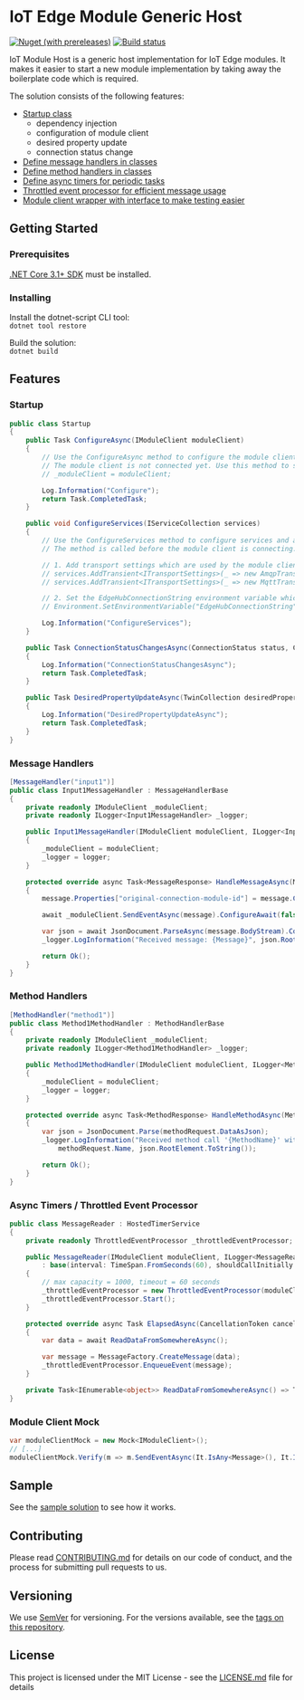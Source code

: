 # IoT Edge Module Generic Host

[![Nuget (with prereleases)](https://img.shields.io/nuget/vpre/Bader.Edge.ModuleHost)](https://www.nuget.org/packages/Bader.Edge.ModuleHost/)
[![Build status](https://dev.azure.com/ait-fb/Public/_apis/build/status/IoT/iot-module-host.NuGet)](https://dev.azure.com/ait-fb/Public/_build/latest?definitionId=52?branchName=master)

IoT Module Host is a generic host implementation for IoT Edge modules. It makes it easier to start a new module implementation by taking away the boilerplate code which is required.

The solution consists of the following features:

* [Startup class](#Startup)
  * dependency injection
  * configuration of module client
  * desired property update
  * connection status change
* [Define message handlers in classes](#Message-Handlers)
* [Define method handlers in classes](#Method-Handlers)
* [Define async timers for periodic tasks](#Async-Timers--Throttled-Event-Processor)
* [Throttled event processor for efficient message usage](#Async-Timers--Throttled-Event-Processor)
* [Module client wrapper with interface to make testing easier](#Module-Client-Mock)


## Getting Started

### Prerequisites
[.NET Core 3.1+ SDK](https://www.microsoft.com/net/download/core) must be installed.

### Installing
Install the dotnet-script CLI tool:  
``dotnet tool restore``

Build the solution:  
``dotnet build``

## Features

### Startup

```csharp
public class Startup
{
    public Task ConfigureAsync(IModuleClient moduleClient)
    {
        // Use the ConfigureAsync method to configure the module client.
        // The module client is not connected yet. Use this method to save the instance of the module client.
        // _moduleClient = moduleClient;

        Log.Information("Configure");
        return Task.CompletedTask;
    }

    public void ConfigureServices(IServiceCollection services)
    {
        // Use the ConfigureServices method to configure services and add new services to the collection.
        // The method is called before the module client is connecting. This can also be used to configure the module client before it connects.

        // 1. Add transport settings which are used by the module client
        // services.AddTransient<ITransportSettings>(_ => new AmqpTransportSettings(TransportType.Amqp_Tcp_Only));
        // services.AddTransient<ITransportSettings>(_ => new MqttTransportSettings(TransportType.Mqtt_Tcp_Only));

        // 2. Set the EdgeHubConnectionString environment variable which is used by the module client.
        // Environment.SetEnvironmentVariable("EdgeHubConnectionString", "HostName=<Host Name>;SharedAccessKeyName=<Key Name>;SharedAccessKey=<SAS Key>")

        Log.Information("ConfigureServices");
    }

    public Task ConnectionStatusChangesAsync(ConnectionStatus status, ConnectionStatusChangeReason reason)
    {
        Log.Information("ConnectionStatusChangesAsync");
        return Task.CompletedTask;
    }

    public Task DesiredPropertyUpdateAsync(TwinCollection desiredProperties)
    {
        Log.Information("DesiredPropertyUpdateAsync");
        return Task.CompletedTask;
    }
}
```

### Message Handlers

```csharp
[MessageHandler("input1")]
public class Input1MessageHandler : MessageHandlerBase
{
    private readonly IModuleClient _moduleClient;
    private readonly ILogger<Input1MessageHandler> _logger;

    public Input1MessageHandler(IModuleClient moduleClient, ILogger<Input1MessageHandler> logger) : base(logger)
    {
        _moduleClient = moduleClient;
        _logger = logger;
    }

    protected override async Task<MessageResponse> HandleMessageAsync(Message message)
    {
        message.Properties["original-connection-module-id"] = message.ConnectionModuleId;

        await _moduleClient.SendEventAsync(message).ConfigureAwait(false);

        var json = await JsonDocument.ParseAsync(message.BodyStream).ConfigureAwait(false);
        _logger.LogInformation("Received message: {Message}", json.RootElement.ToString());

        return Ok();
    }
}
```

### Method Handlers

```csharp
[MethodHandler("method1")]
public class Method1MethodHandler : MethodHandlerBase
{
    private readonly IModuleClient _moduleClient;
    private readonly ILogger<Method1MethodHandler> _logger;

    public Method1MethodHandler(IModuleClient moduleClient, ILogger<Method1MethodHandler> logger) : base(logger)
    {
        _moduleClient = moduleClient;
        _logger = logger;
    }

    protected override async Task<MethodResponse> HandleMethodAsync(MethodRequest methodRequest)
    {
        var json = JsonDocument.Parse(methodRequest.DataAsJson);
        _logger.LogInformation("Received method call '{MethodName}' with payload: {Payload}",
            methodRequest.Name, json.RootElement.ToString());

        return Ok();
    }
}
```

### Async Timers / Throttled Event Processor

```csharp
public class MessageReader : HostedTimerService
{
    private readonly ThrottledEventProcessor _throttledEventProcessor;

    public MessageReader(IModuleClient moduleClient, ILogger<MessageReader> logger)
        : base(interval: TimeSpan.FromSeconds(60), shouldCallInitially: true, shouldWaitForElapsedToComplete: true)
    {
        // max capacity = 1000, timeout = 60 seconds 
        _throttledEventProcessor = new ThrottledEventProcessor(moduleClient, 1000, TimeSpan.FromSeconds(60), logger);
        _throttledEventProcessor.Start();
    }

    protected override async Task ElapsedAsync(CancellationToken cancellationToken)
    {
        var data = await ReadDataFromSomewhereAsync();

        var message = MessageFactory.CreateMessage(data);
        _throttledEventProcessor.EnqueueEvent(message);
    }

    private Task<IEnumerable<object>> ReadDataFromSomewhereAsync() => Task.FromResult(Enumerable.Empty<object>());
}
```

### Module Client Mock

```csharp
var moduleClientMock = new Mock<IModuleClient>();
// [...]
moduleClientMock.Verify(m => m.SendEventAsync(It.IsAny<Message>(), It.IsAny<CancellationToken>()), Times.Once);
```

## Sample
See the [sample solution](samples/starter) to see how it works.

## Contributing

Please read [CONTRIBUTING.md](CONTRIBUTING.md) for details on our code of conduct, and the process for submitting pull requests to us.

## Versioning

We use [SemVer](http://semver.org/) for versioning. For the versions available, see the [tags on this repository](https://github.com/FlorianBader/iot-module-host/tags).

## License

This project is licensed under the MIT License - see the [LICENSE.md](LICENSE.md) file for details
